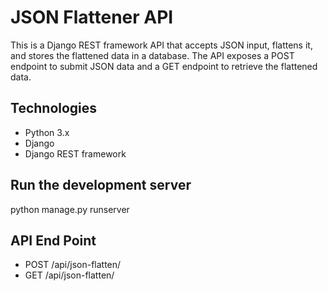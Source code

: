 # JSON Flattener API

This is a Django REST framework API that accepts JSON input, flattens it, and stores the flattened data in a database. The API exposes a POST endpoint to submit JSON data and a GET endpoint to retrieve the flattened data.

## Technologies

- Python 3.x
- Django
- Django REST framework

## Run the development server

python manage.py runserver

## API End Point

- POST /api/json-flatten/
- GET /api/json-flatten/

